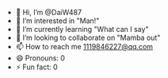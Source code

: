 - 👋 Hi, I’m @DaiW487
- 👀 I’m interested in "Man!"
- 🌱 I’m currently learning "What can I say"
- 💞️ I’m looking to collaborate on "Mamba out"
- 📫 How to reach me 1119846227@qq.com
- 😄 Pronouns: 0
- ⚡ Fun fact: 0

<!---
DaiW487/DaiW487 is a ✨ special ✨ repository because its `README.md` (this file) appears on your GitHub profile.
You can click the Preview link to take a look at your changes.
--->
